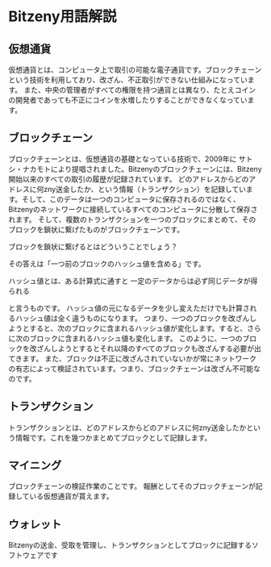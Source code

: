# Bitzeny用語解説

## 仮想通貨
  
仮想通貨とは、コンピュータ上で取引の可能な電子通貨です。ブロックチェーンという技術を利用しており、改ざん、不正取引ができない仕組みになっています。
また、中央の管理者がすべての権限を持つ通貨とは異なり、たとえコインの開発者であっても不正にコインを水増したりすることができなくなっています。

## ブロックチェーン
ブロックチェーンとは、仮想通貨の基礎となっている技術で、2009年に サトシ・ナカモトにより提唱されました。Bitzenyのブロックチェーンには、Bitzeny開始以来のすべての取引の履歴が記録されています。
どのアドレスからどのアドレスに何zny送金したか、という情報（トランザクション）を記録しています。そして、このデータは一つのコンピュータに保存されるのではなく、Bitzenyのネットワークに接続しているすべてのコンピュータに分散して保存されます。
そして、複数のトランザクションを一つのブロックにまとめて、そのブロックを鎖状に繋げたものがブロックチェーンです。
   
ブロックを鎖状に繋げるとはどういうことでしょう？
   
その答えは「一つ前のブロックのハッシュ値を含める」です。
 
ハッシュ値とは、ある計算式に通すと
一定のデータからは必ず同じデータが得られる

と言うものです。
ハッシュ値の元になるデータを少し変えただけでも計算されるハッシュ値は全く違うものになります。
つまり、一つのブロックを改ざんしようとすると、次のブロックに含まれるハッシュ値が変化します。すると、さらに次のブロックに含まれるハッシュ値も変化します。
このように、一つのブロックを改ざんしようとするとそれ以降のすべてのブロックも改ざんする必要が出てきます。
また、ブロックは不正に改ざんされていないかが常にネットワークの有志によって検証されています。つまり、ブロックチェーンは改ざん不可能なのです。

## トランザクション
トランザクションとは、どのアドレスからどのアドレスに何zny送金したかという情報です。これを幾つかまとめてブロックとして記録します。

## マイニング
ブロックチェーンの検証作業のことです。
報酬としてそのブロックチェーンが記録している仮想通貨が貰えます。

## ウォレット
Bitzenyの送金、受取を管理し、トランザクションとしてブロックに記録するソフトウェアです

